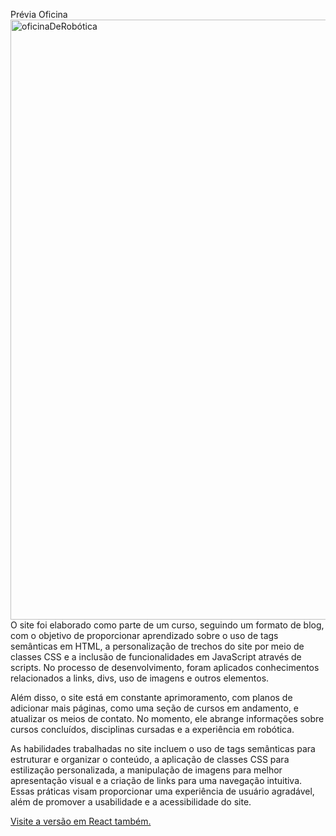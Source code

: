 Prévia Oficina <br>
<img width="960" alt="oficinaDeRobótica" src="https://github.com/eduardosaatkamp/portfolioEduardoSaat/assets/24586322/183c48ff-a4b5-4df4-b707-e4f9f91202d7">
<br>
O site foi elaborado como parte de um curso, seguindo um formato de blog, com o objetivo de proporcionar aprendizado sobre o uso de tags semânticas em HTML, a personalização de trechos do site por meio de classes CSS e a inclusão de funcionalidades em JavaScript através de scripts. No processo de desenvolvimento, foram aplicados conhecimentos relacionados a links, divs, uso de imagens e outros elementos.

Além disso, o site está em constante aprimoramento, com planos de adicionar mais páginas, como uma seção de cursos em andamento, e atualizar os meios de contato. No momento, ele abrange informações sobre cursos concluídos, disciplinas cursadas e a experiência em robótica.

As habilidades trabalhadas no site incluem o uso de tags semânticas para estruturar e organizar o conteúdo, a aplicação de classes CSS para estilização personalizada, a manipulação de imagens para melhor apresentação visual e a criação de links para uma navegação intuitiva. Essas práticas visam proporcionar uma experiência de usuário agradável, além de promover a usabilidade e a acessibilidade do site.

<a href="https://github.com/eduardosaatkamp/personalPorfolio/"> Visite a versão em React também. </a> 


